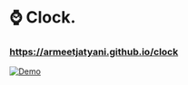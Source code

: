 # ⌚ Clock.
### https://armeetjatyani.github.io/clock
[![Demo](https://i.imgur.com/UpUmNoW.png)](https://armeetjatyani.github.io/clock)

